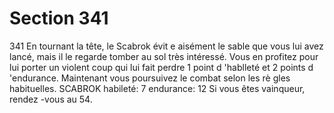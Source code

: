 # Section 341

341
En tournant la tête, le Scabrok évit e aisément le sable que vous
lui avez lancé, mais il le regarde tomber au sol très intéressé.
Vous en profitez pour lui porter un violent coup qui lui fait
perdre 1 point d 'hablleté  et 2 points d 'endurance.  Maintenant
vous poursuivez le combat selon les rè gles habituelles.
SCABROK  habileté:  7 endurance:  12 Si vous êtes vainqueur,
rendez -vous au 54.